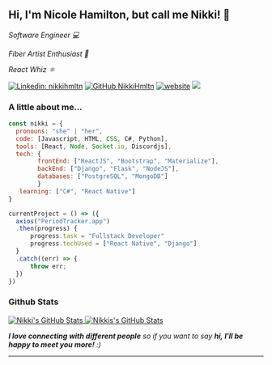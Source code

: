 <h2> Hi, I'm Nicole Hamilton, but call me Nikki! 👾</h2>

<p><em>Software Engineer 💻</em></p> 
<p><em>Fiber Artist Enthusiast 🦙</em></p> 
<p><em>React Whiz ⚛️</em></p> 

[![Linkedin: nikkihmltn](https://img.shields.io/badge/-nikkihmltn-blue?style=flat-square&logo=Linkedin&logoColor=white&link=https://www.linkedin.com/in/nikkihmltn/)](https://www.linkedin.com/in/nikkihmltn/)
[![GitHub NikkiHmltn](https://img.shields.io/github/followers/NikkiHmltn?label=follow&style=social)](https://github.com/NikkiHmltn)
[![website](https://img.shields.io/badge/Website-46a2f1.svg?&style=flat-square&logo=Google-Chrome&logoColor=white&link=http://nicolehamilton.me/)](http://nicolehamilton.me/)
![](https://visitor-badge.glitch.me/badge?page_id=NikkiHmltn.NikkiHmltn)

### A little about me...  

```javascript
const nikki = {
  pronouns: "she" | "her",
  code: [Javascript, HTML, CSS, C#, Python],
  tools: [React, Node, Socket.io, Discordjs],
  tech: {
        frontEnd: ["ReactJS", "Bootstrap", "Materialize"], 
        backEnd: ["Django", "Flask", "NodeJS"],
        databases: ["PostgreSQL", "MongoDB"]
        }
   learning: ["C#", "React Native"]
}

currentProject = () => ({
  axios("PeriodTracker.app")
  .then(progress) {
      progress.task = "Fullstack Developer"
      progress.techUsed = ["React Native", "Django"]
  }
  .catch((err) => {
      throw err;
  })
})


```
### Github Stats
<a href="https://github.com/NikkiHmltn/NikkiHmltn">
  <img align="center" src="https://github-readme-stats.vercel.app/api/top-langs/?username=NikkiHmltn&hide=c%2B%2B,c,html&title_color=6aa6f8&text_color=8a919a&icon_color=6aa6f8&bg_color=0e1116" alt="Nikki's GitHub Stats" />
</a>

<a href="https://github.com/NikkiHmltn/NikkiHmltn">
  <img align="center" src="https://github-readme-stats.vercel.app/api?username=NikkiHmltn&show_icons=true&line_height=27&count_private=true&title_color=6aa6f8&text_color=8a919a&icon_color=6aa6f8&bg_color=0e1116" alt="Nikkis's GitHub Stats" />
</a>

<em><b>I love connecting with different people</b> so if you want to say <b>hi, I'll be happy to meet you more!</b> :)</em>

---
